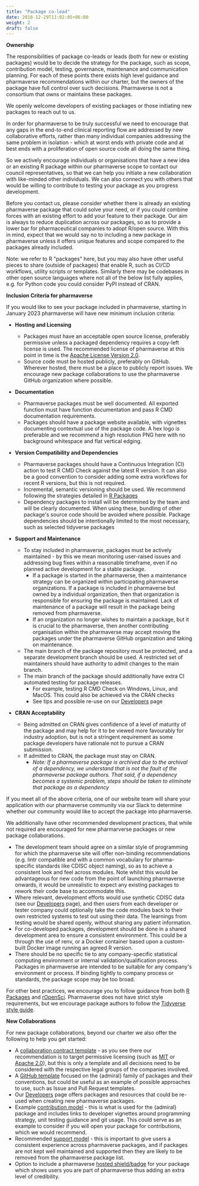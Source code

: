 ```yaml
---
title: "Package co-lead"
date: 2018-12-29T11:02:05+06:00
weight: 2
draft: false
---
```


**Ownership**

The responsibilities of package co-leads or leads (both for new or existing packages) would be to decide the strategy for the package, such as scope, contribution model, testing, governance, maintenance and communication planning.
For each of these points there exists high level guidance and pharmaverse recommendations within our charter, but the owners of the package have full control over such decisions.
Pharmaverse is not a consortium that owns or maintains these packages. 

We openly welcome developers of existing packages or those initiating new packages to reach out to us.

In order for pharmaverse to be truly successful we need to encourage that any gaps in the end-to-end clinical reporting flow are addressed by new collaborative efforts, 
rather than many individual companies addressing the same problem in isolation - which at worst ends with private code and at best ends with a proliferation of open 
source code all doing the same thing.

So we actively encourage individuals or organisations that have a new idea or an existing R package within our pharmaverse scope to contact our council representatives, so that 
we can help you initiate a new collaboration with like-minded other individuals. We can also connect you with others that would be willing to contribute to testing 
your package as you progress development.

Before you contact us, please consider whether there is already an existing pharmaverse package that could solve your need, or if you could combine forces
with an existing effort to add your feature to their package. Our aim is always to reduce duplication across our packages, so as to provide a lower bar for
pharmaceutical companies to adopt R/open source. With this in mind, expect that we would say no to including a new package in pharmaverse unless it offers unique features
and scope compared to the packages already included.

Note: we refer to R "packages" here, but you may also have other useful pieces to share (outside of packages) that enable R, such as CI/CD workflows, utility scripts or templates. Similarly there may be codebases in other open source languages where not all of the below list fully applies, e.g. for Python code you could consider PyPI instead of CRAN.

**Inclusion Criteria for pharmaverse**

If you would like to see your package included in pharmaverse, starting in January 2023 pharmaverse will have new minimum inclusion criteria:

* __Hosting and Licensing__
  * Packages must have an acceptable open source license, preferably permissive unless a packaged dependency requires a copy-left license is used. The recommended license of pharmaverse at this point in time is the [Apache License Version 2.0](https://www.apache.org/licenses/LICENSE-2.0).
  * Source code must be hosted publicly, preferably on GitHub. Wherever hosted, there must be a place to publicly report issues. We encourage new package collaborations to use the pharmaverse GitHub organization where possible. 

* __Documentation__
  * Pharmaverse packages must be well documented. All exported function must have function documentation and pass R CMD documentation requirements.
  * Packages should have a package website available, with vignettes documenting contextual use of the package code. A hex logo is preferable and we recommend a high resolution PNG here with no background whitespace and flat vertical edging.

* __Version Compatibility and Dependencies__
  * Pharmaverse packages should have a Continuous Integration (CI) action to test R CMD Check against the latest R version. It can also be a good convention to consider adding some extra workflows for recent R versions, but this is not required.
  * Incremental, semantic versioning should be used. We recommend following the strategies detailed in [R Packages](https://r-pkgs.org/lifecycle.html#version)
  * Dependency packages to install will be determined by the team and will be clearly documented. When using these, bundling of other package's source code should be avoided where possible. Package dependencies should be intentionally limited to the most necessary, such as selected tidyverse packages

* __Support and Maintenance__
  * To stay included in pharmaverse, packages must be actively maintained - by this we mean monitoring user-raised issues and addressing bug fixes within a reasonable timeframe, even if no planned active development for a stable package.
    * If a package is started in the pharmaverse, then a maintenance strategy can be organized within participating pharmaverse organizations. If a package is included in pharmaverse but owned by a individual organization, then that organization is responsible for ensuring the package is maintained. Lack of maintenance of a package will result in the package being removed from pharmaverse.
    * If an organization no longer wishes to maintain a package, but it is crucial to the pharmaverse, then another contributing organisation within the pharmaverse may accept moving the packages under the pharmaverse GitHub organization and taking on maintenance. 
  * The main branch of the package repository must be protected, and a separate development branch should be used. A restricted set of maintainers should have authority to admit changes to the main branch.
  * The main branch of the package should additionally have extra CI automated testing for package releases. 
    * For example, testing R CMD Check on Windows, Linux, and MacOS. This could also be achieved via the CRAN checks
    * See tips and possible re-use on our [Developers](https://pharmaverse.org/e2eclinical/developers/) page

* __CRAN Acceptability__
  * Being admitted on CRAN gives confidence of a level of maturity of the package and may help for it to be viewed more favourably for industry adoption, but is not a stringent requirement as some package developers have rationale not to pursue a CRAN submission. 
  * If admitted to CRAN, the package must stay on CRAN.
    * _Note: If a pharmaverse package is archived due to the archival of a dependency, we understand that is not the fault of the pharmaverse package authors. That said, if a dependency becomes a systemic problem, steps should be taken to eliminate that package as a dependency_

If you meet all of the above criteria, one of our website team will share your application with our pharmaverse community via our Slack to determine whether
our community would like to accept the package into pharmaverse. 

We additionally have other recommended development practices, that while not required are encouraged for new pharmarverse packages or new package collaborations.

* The development team should agree on a similar style of programming for which the pharmaverse site will offer non-binding recommendations (e.g. lintr compatible and with a common vocabulary for pharma-specific standards like CDISC object naming), so as to achieve a consistent look and feel across modules. Note whilst this would be advantageous for new code from the point of launching pharmaverse onwards, it would be unrealistic to expect any existing packages to rework their code base to accommodate this.
* Where relevant, development efforts would use synthetic CDISC data (see our [Developers](https://pharmaverse.org/e2eclinical/developers/) page), and then users from each developer or tester company could optionally take the code modules back to their own restricted systems to test out using their data. The learnings from testing would be shared openly, without sharing any patient information.
* For co-developed packages, development should be done in a shared development area to ensure a consistent environment. This could be a through the use of renv, or a Docker container based upon a custom-built Docker image running an agreed R version. 
* There should be no specific tie to any company-specific statistical computing environment or internal validation/qualification process. Packages in pharmaverse are intended to be suitable for any company's environment or process. If binding tightly to company process or standards, the package scope may be too broad. 

For other best practices, we encourage you to follow guidance from both [R Packages](https://r-pkgs.org/) and [rOpenSci](https://devguide.ropensci.org/building.html).
Pharmaverse does not have strict style requirements, but we encourage package authors to follow the [Tidyverse style guide](https://style.tidyverse.org/).

**New Collaborations**

For new package collaborations, beyond our charter we also offer the following to help you get started:
* A [collaboration contract template](https://github.com/pharmaverse/pharmaverse/blob/main/content/contribute/Pharmaverse%20Collaborative%20Agreement%20(template).docx) - 
as you see there our recommendation is to target permissive licensing (such as [MIT](https://opensource.org/licenses/MIT) or 
[Apache 2.0](https://opensource.org/licenses/Apache-2.0)), but this is only a template and all decisions need to be considered with the respective legal groups of the 
companies involved.
* A [GitHub template](https://github.com/pharmaverse/admiraltemplate) focused on the {admiral} family of packages and their conventions, but could be useful as an
example of possible approaches to use, such as Issue and Pull Request templates.
* Our [Developers](https://pharmaverse.org/e2eclinical/developers/) page offers packages and resources that could be re-used when creating new pharmaverse packages.
* Example [contribution model](https://pharmaverse.github.io/admiral/CONTRIBUTING.html) - this is what is used for the {admiral} package and includes links to developer
vignettes around programming strategy, unit testing guidance and git usage. This could serve as an example to consider if you will open your package for contributions, which we would recommend.
* Recommended [support model](https://pharmaverse.org/support/) - this is important to give users a consistent experience across pharmaverse packages, and if packages 
are not kept well maintained and supported then they are likely to be removed from the pharmaverse package list.
* Option to include a pharmaverse [hosted shield/badge](https://pharmaverse.org/contribute/badges/) for your package which shows users you are part of pharmaverse 
thus adding an extra level of credibility.
